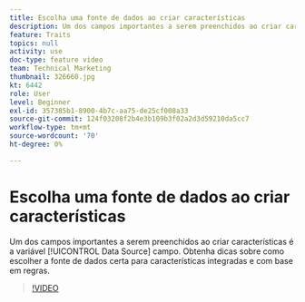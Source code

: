 ```yaml
---
title: Escolha uma fonte de dados ao criar características
description: Um dos campos importantes a serem preenchidos ao criar características é o campo Fonte de dados. Obtenha dicas sobre como escolher a fonte de dados certa para características integradas e com base em regras.
feature: Traits
topics: null
activity: use
doc-type: feature video
team: Technical Marketing
thumbnail: 326660.jpg
kt: 6442
role: User
level: Beginner
exl-id: 357385b1-8900-4b7c-aa75-de25cf008a33
source-git-commit: 124f03208f2b4e3b109b3f02a2d3d59210da5cc7
workflow-type: tm+mt
source-wordcount: '70'
ht-degree: 0%

---
```


# Escolha uma fonte de dados ao criar características

Um dos campos importantes a serem preenchidos ao criar características é a variável [!UICONTROL Data Source] campo. Obtenha dicas sobre como escolher a fonte de dados certa para características integradas e com base em regras.

>[!VIDEO](https://video.tv.adobe.com/v/326660/?quality=12&learn=on)
